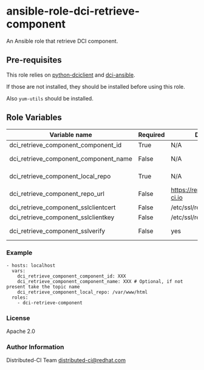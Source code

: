 # ansible-role-dci-retrieve-component

An Ansible role that retrieve DCI component.


## Pre-requisites

This role relies on [python-dciclient](https://github.com/redhat-cip/python-dciclient) and [dci-ansible](https://github.com/redhat-cip/dci-ansible).

If those are not installed, they should be installed before using this role.

Also `yum-utils` should be installed.


## Role Variables

| Variable name | Required | Default | Type | Description |
|---------------|----------|---------|------|-------------|
| dci_retrieve_component_component_id | True | N/A | UUID | ID of the component to retrieve |
| dci_retrieve_component_component_name | False | N/A | String | Name of the component directory on disk |
| dci_retrieve_component_local_repo | True | N/A | Path | Path where to store the component locally |
| dci_retrieve_component_repo_url | False | https://repo.distributed-ci.io | URL | URL where the components are stored |
| dci_retrieve_component_sslclientcert | False | /etc/ssl/repo/dci.crt | Path | Path to the DCI client certificate |
| dci_retrieve_component_sslclientkey | False | /etc/ssl/repo/dci.key | Path | Path to the DCI client key |
| dci_retrieve_component_sslverify | False | yes | Bool | Wether to verify the certificate of dci_retrieve_component_repo_url |


### Example

```
- hosts: localhost
  vars:
    dci_retrieve_component_component_id: XXX
    dci_retrieve_component_component_name: XXX # Optional, if not present take the topic name
    dci_retrieve_component_local_repo: /var/www/html
  roles:
    - dci-retrieve-component
```

### License

Apache 2.0


### Author Information

Distributed-CI Team  <distributed-ci@redhat.com>
